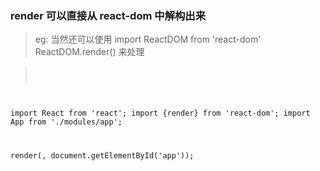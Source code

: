### render 可以直接从 react-dom 中解构出来

> eg:  当然还可以使用 import ReactDOM from 'react-dom' ReactDOM.render() 来处理

> <code>
import React from 'react';
import {render} from 'react-dom';
import App from './modules/app';

render(<App/>, document.getElementById('app'));
</code>

